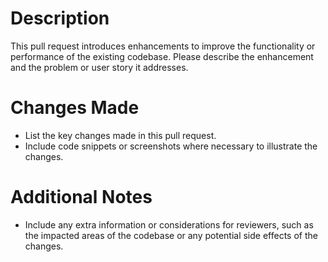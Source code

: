 # Description

This pull request introduces enhancements to improve the functionality or performance of the existing codebase. Please describe the enhancement and the problem or user story it addresses.

# Changes Made

- List the key changes made in this pull request.
- Include code snippets or screenshots where necessary to illustrate the changes.

# Additional Notes

- Include any extra information or considerations for reviewers, such as the impacted areas of the codebase or any potential side effects of the changes.
